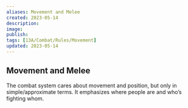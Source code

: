 ```yaml
---
aliases: Movement and Melee
created: 2023-05-14
description: 
image: 
publish: 
tags: [13A/Combat/Rules/Movement]
updated: 2023-05-14
---
```


## Movement and Melee

The combat system cares about movement and position, but only in simple/approximate terms. It emphasizes where people are and who’s fighting whom.









